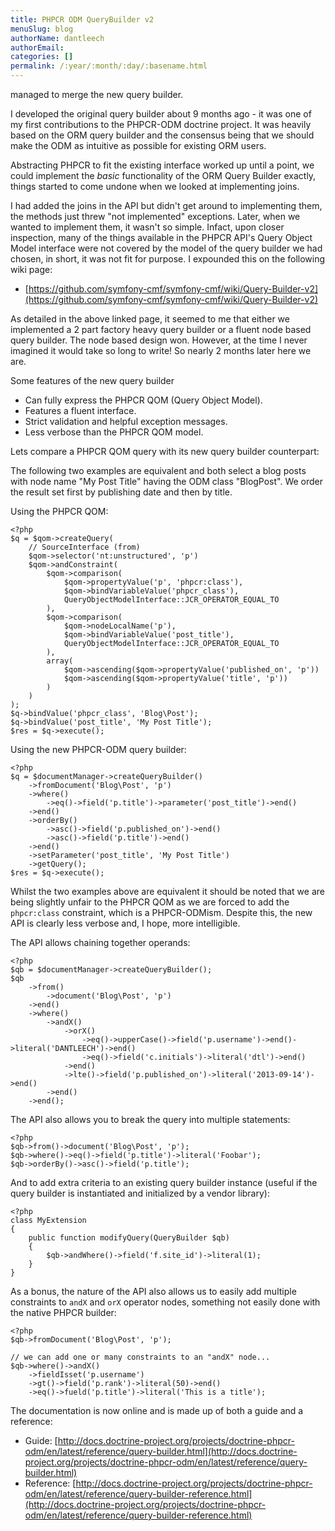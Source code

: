```yaml
---
title: PHPCR ODM QueryBuilder v2
menuSlug: blog
authorName: dantleech 
authorEmail: 
categories: []
permalink: /:year/:month/:day/:basename.html
---
```

managed to merge the new query builder.

I developed the original query builder about 9 months ago - it was one
of my first contributions to the PHPCR-ODM doctrine project. It was
heavily based on the ORM query builder and the consensus being that we
should make the ODM as intuitive as possible for existing ORM users.

Abstracting PHPCR to fit the existing interface worked up until a point,
we could implement the *basic* functionality of the ORM Query Builder
exactly, things started to come undone when we looked at implementing
joins.

I had added the joins in the API but didn't get around to implementing
them, the methods just threw "not implemented" exceptions. Later, when
we wanted to implement them, it wasn't so simple. Infact, upon closer
inspection, many of the things available in the PHPCR API's Query Object
Model interface were not covered by the model of the query builder we
had chosen, in short, it was not fit for purpose. I expounded this on
the following wiki page:

-   [https://github.com/symfony-cmf/symfony-cmf/wiki/Query-Builder-v2](https://github.com/symfony-cmf/symfony-cmf/wiki/Query-Builder-v2)

As detailed in the above linked page, it seemed to me that either we
implemented a 2 part factory heavy query builder or a fluent node based
query builder. The node based design won. However, at the time I never
imagined it would take so long to write! So nearly 2 months later here
we are.

Some features of the new query builder

-   Can fully express the PHPCR QOM (Query Object Model).
-   Features a fluent interface.
-   Strict validation and helpful exception messages.
-   Less verbose than the PHPCR QOM model.

Lets compare a PHPCR QOM query with its new query builder counterpart:

The following two examples are equivalent and both select a blog posts
with node name "My Post Title" having the ODM class "BlogPost". We order
the result set first by publishing date and then by title.

Using the PHPCR QOM:

~~~~ {.sourceCode .php}
<?php
$q = $qom->createQuery(
    // SourceInterface (from)
    $qom->selector('nt:unstructured', 'p')
    $qom->andConstraint(
        $qom->comparison(
            $qom->propertyValue('p', 'phpcr:class'),
            $qom->bindVariableValue('phpcr_class'),
            QueryObjectModelInterface::JCR_OPERATOR_EQUAL_TO
        ),
        $qom->comparison(
            $qom->nodeLocalName('p'),
            $qom->bindVariableValue('post_title'),
            QueryObjectModelInterface::JCR_OPERATOR_EQUAL_TO
        ),
        array(
            $qom->ascending($qom->propertyValue('published_on', 'p'))
            $qom->ascending($qom->propertyValue('title', 'p'))
        )
    )
);
$q->bindValue('phpcr_class', 'Blog\Post');
$q->bindValue('post_title', 'My Post Title');
$res = $q->execute();
~~~~

Using the new PHPCR-ODM query builder:

~~~~ {.sourceCode .php}
<?php
$q = $documentManager->createQueryBuilder()
    ->fromDocument('Blog\Post', 'p')
    ->where()
        ->eq()->field('p.title')->parameter('post_title')->end()
    ->end()
    ->orderBy()
        ->asc()->field('p.published_on')->end()
        ->asc()->field('p.title')->end()
    ->end()
    ->setParameter('post_title', 'My Post Title')
    ->getQuery();
$res = $q->execute();
~~~~

Whilst the two examples above are equivalent it should be noted that we
are being slightly unfair to the PHPCR QOM as we are forced to add the
`phpcr:class` constraint, which is a PHPCR-ODMism. Despite this, the new
API is clearly less verbose and, I hope, more intelligible.

The API allows chaining together operands:

~~~~ {.sourceCode .php}
<?php
$qb = $documentManager->createQueryBuilder();
$qb
    ->from()
        ->document('Blog\Post', 'p')
    ->end()
    ->where()
        ->andX()
            ->orX()
                ->eq()->upperCase()->field('p.username')->end()->literal('DANTLEECH')->end()
                ->eq()->field('c.initials')->literal('dtl')->end()
            ->end()
            ->lte()->field('p.published_on')->literal('2013-09-14')->end()
        ->end()
    ->end();
~~~~

The API also allows you to break the query into multiple statements:

~~~~ {.sourceCode .php}
<?php
$qb->from()->document('Blog\Post', 'p');
$qb->where()->eq()->field('p.title')->literal('Foobar');
$qb->orderBy()->asc()->field('p.title');
~~~~

And to add extra criteria to an existing query builder instance (useful
if the query builder is instantiated and initialized by a vendor
library):

~~~~ {.sourceCode .php}
<?php
class MyExtension
{
    public function modifyQuery(QueryBuilder $qb)
    {
        $qb->andWhere()->field('f.site_id')->literal(1);
    }
}
~~~~

As a bonus, the nature of the API also allows us to easily add multiple
constraints to `andX` and `orX` operator nodes, something not easily
done with the native PHPCR builder:

~~~~ {.sourceCode .php}
<?php
$qb->fromDocument('Blog\Post', 'p');

// we can add one or many constraints to an "andX" node...
$qb->where()->andX()
    ->fieldIsset('p.username')
    ->gt()->field('p.rank')->literal(50)->end()
    ->eq()->fueld('p.title')->literal('This is a title');
~~~~

The documentation is now online and is made up of both a guide and a
reference:

-   Guide:
    [http://docs.doctrine-project.org/projects/doctrine-phpcr-odm/en/latest/reference/query-builder.html](http://docs.doctrine-project.org/projects/doctrine-phpcr-odm/en/latest/reference/query-builder.html)
-   Reference:
    [http://docs.doctrine-project.org/projects/doctrine-phpcr-odm/en/latest/reference/query-builder-reference.html](http://docs.doctrine-project.org/projects/doctrine-phpcr-odm/en/latest/reference/query-builder-reference.html)


